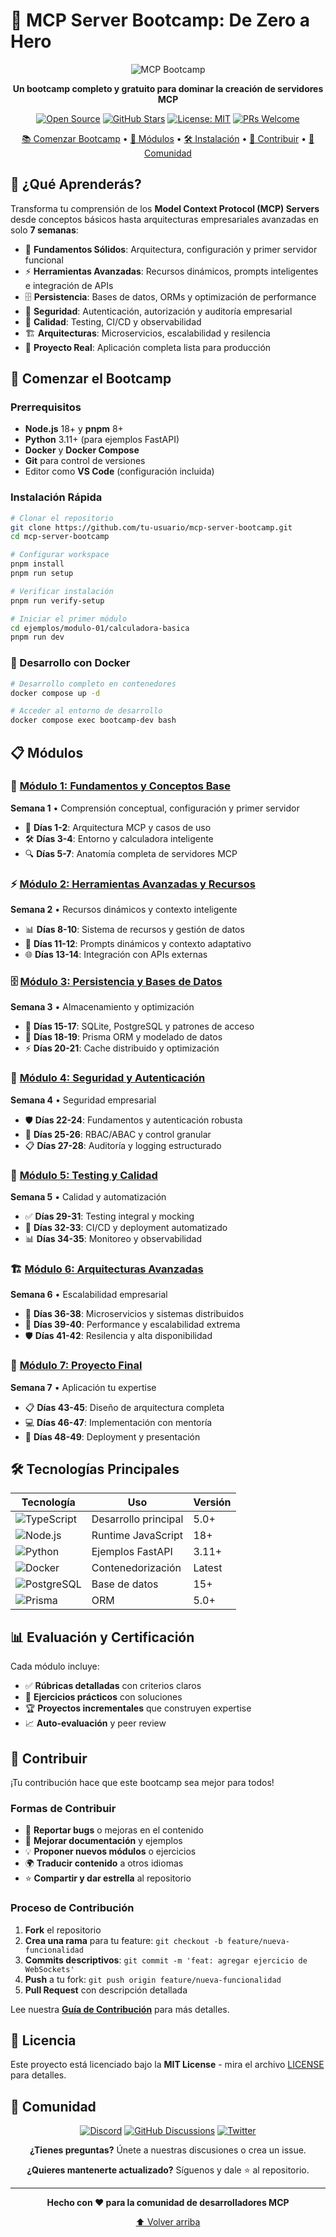 # 🚀 MCP Server Bootcamp: De Zero a Hero

<div align="center">

![MCP Bootcamp](docs/assets/images/mcp-bootcamp-hero.svg)

**Un bootcamp completo y gratuito para dominar la creación de servidores MCP**

[![Open Source](https://badges.frapsoft.com/os/v1/open-source.svg?v=103)](https://opensource.org/)
[![GitHub Stars](https://img.shields.io/github/stars/tu-usuario/mcp-server-bootcamp?style=social)](https://github.com/tu-usuario/mcp-server-bootcamp)
[![License: MIT](https://img.shields.io/badge/License-MIT-yellow.svg)](https://opensource.org/licenses/MIT)
[![PRs Welcome](https://img.shields.io/badge/PRs-welcome-brightgreen.svg)](CONTRIBUTING.md)

[📚 Comenzar Bootcamp](#-comenzar-el-bootcamp) • 
[🎯 Módulos](#-módulos) • 
[🛠️ Instalación](#️-instalación) • 
[🤝 Contribuir](#-contribuir) • 
[💬 Comunidad](#-comunidad)

</div>

## 🎯 ¿Qué Aprenderás?

Transforma tu comprensión de los **Model Context Protocol (MCP) Servers** desde conceptos básicos hasta arquitecturas empresariales avanzadas en solo **7 semanas**:

- 🔧 **Fundamentos Sólidos**: Arquitectura, configuración y primer servidor funcional
- ⚡ **Herramientas Avanzadas**: Recursos dinámicos, prompts inteligentes e integración de APIs
- 🗄️ **Persistencia**: Bases de datos, ORMs y optimización de performance
- 🔐 **Seguridad**: Autenticación, autorización y auditoría empresarial
- 🧪 **Calidad**: Testing, CI/CD y observabilidad
- 🏗️ **Arquitecturas**: Microservicios, escalabilidad y resilencia
- 🎯 **Proyecto Real**: Aplicación completa lista para producción

## 🚀 Comenzar el Bootcamp

### Prerrequisitos

- **Node.js** 18+ y **pnpm** 8+
- **Python** 3.11+ (para ejemplos FastAPI)
- **Docker** y **Docker Compose**
- **Git** para control de versiones
- Editor como **VS Code** (configuración incluida)

### Instalación Rápida

```bash
# Clonar el repositorio
git clone https://github.com/tu-usuario/mcp-server-bootcamp.git
cd mcp-server-bootcamp

# Configurar workspace
pnpm install
pnpm run setup

# Verificar instalación
pnpm run verify-setup

# Iniciar el primer módulo
cd ejemplos/modulo-01/calculadora-basica
pnpm run dev
```

### 🐳 Desarrollo con Docker

```bash
# Desarrollo completo en contenedores
docker compose up -d

# Acceder al entorno de desarrollo
docker compose exec bootcamp-dev bash
```

## 📋 Módulos

### 📖 [Módulo 1: Fundamentos y Conceptos Base](docs/modulos/modulo-01-fundamentos/)
**Semana 1** • Comprensión conceptual, configuración y primer servidor

- 🎯 **Días 1-2**: Arquitectura MCP y casos de uso
- 🛠️ **Días 3-4**: Entorno y calculadora inteligente
- 🔍 **Días 5-7**: Anatomía completa de servidores MCP

### ⚡ [Módulo 2: Herramientas Avanzadas y Recursos](docs/modulos/modulo-02-herramientas-avanzadas/)
**Semana 2** • Recursos dinámicos y contexto inteligente

- 📊 **Días 8-10**: Sistema de recursos y gestión de datos
- 🧠 **Días 11-12**: Prompts dinámicos y contexto adaptativo
- 🌐 **Días 13-14**: Integración con APIs externas

### 🗄️ [Módulo 3: Persistencia y Bases de Datos](docs/modulos/modulo-03-persistencia/)
**Semana 3** • Almacenamiento y optimización

- 💾 **Días 15-17**: SQLite, PostgreSQL y patrones de acceso
- 🔄 **Días 18-19**: Prisma ORM y modelado de datos
- ⚡ **Días 20-21**: Cache distribuido y optimización

### 🔐 [Módulo 4: Seguridad y Autenticación](docs/modulos/modulo-04-seguridad/)
**Semana 4** • Seguridad empresarial

- 🛡️ **Días 22-24**: Fundamentos y autenticación robusta
- 👥 **Días 25-26**: RBAC/ABAC y control granular
- 📋 **Días 27-28**: Auditoría y logging estructurado

### 🧪 [Módulo 5: Testing y Calidad](docs/modulos/modulo-05-testing/)
**Semana 5** • Calidad y automatización

- ✅ **Días 29-31**: Testing integral y mocking
- 🔄 **Días 32-33**: CI/CD y deployment automatizado
- 📊 **Días 34-35**: Monitoreo y observabilidad

### 🏗️ [Módulo 6: Arquitecturas Avanzadas](docs/modulos/modulo-06-arquitecturas-avanzadas/)
**Semana 6** • Escalabilidad empresarial

- 🔗 **Días 36-38**: Microservicios y sistemas distribuidos
- 🚀 **Días 39-40**: Performance y escalabilidad extrema
- 🛡️ **Días 41-42**: Resilencia y alta disponibilidad

### 🎯 [Módulo 7: Proyecto Final](docs/modulos/modulo-07-proyecto-final/)
**Semana 7** • Aplicación tu expertise

- 📋 **Días 43-45**: Diseño de arquitectura completa
- 💻 **Días 46-47**: Implementación con mentoría
- 🚀 **Días 48-49**: Deployment y presentación

## 🛠️ Tecnologías Principales

<div align="center">

| Tecnología | Uso | Versión |
|------------|-----|---------|
| ![TypeScript](https://img.shields.io/badge/TypeScript-007ACC?style=flat&logo=typescript&logoColor=white) | Desarrollo principal | 5.0+ |
| ![Node.js](https://img.shields.io/badge/Node.js-43853D?style=flat&logo=node.js&logoColor=white) | Runtime JavaScript | 18+ |
| ![Python](https://img.shields.io/badge/Python-3776AB?style=flat&logo=python&logoColor=white) | Ejemplos FastAPI | 3.11+ |
| ![Docker](https://img.shields.io/badge/Docker-2496ED?style=flat&logo=docker&logoColor=white) | Contenedorización | Latest |
| ![PostgreSQL](https://img.shields.io/badge/PostgreSQL-316192?style=flat&logo=postgresql&logoColor=white) | Base de datos | 15+ |
| ![Prisma](https://img.shields.io/badge/Prisma-3982CE?style=flat&logo=Prisma&logoColor=white) | ORM | 5.0+ |

</div>

## 📊 Evaluación y Certificación

Cada módulo incluye:
- ✅ **Rúbricas detalladas** con criterios claros
- 🎯 **Ejercicios prácticos** con soluciones
- 🏆 **Proyectos incrementales** que construyen expertise
- 📈 **Auto-evaluación** y peer review

## 🤝 Contribuir

¡Tu contribución hace que este bootcamp sea mejor para todos! 

### Formas de Contribuir

- 🐛 **Reportar bugs** o mejoras en el contenido
- 📝 **Mejorar documentación** y ejemplos
- 💡 **Proponer nuevos módulos** o ejercicios
- 🌍 **Traducir contenido** a otros idiomas
- ⭐ **Compartir y dar estrella** al repositorio

### Proceso de Contribución

1. **Fork** el repositorio
2. **Crea una rama** para tu feature: `git checkout -b feature/nueva-funcionalidad`
3. **Commits descriptivos**: `git commit -m 'feat: agregar ejercicio de WebSockets'`
4. **Push** a tu fork: `git push origin feature/nueva-funcionalidad`
5. **Pull Request** con descripción detallada

Lee nuestra [**Guía de Contribución**](CONTRIBUTING.md) para más detalles.

## 📜 Licencia

Este proyecto está licenciado bajo la **MIT License** - mira el archivo [LICENSE](LICENSE) para detalles.

## 💬 Comunidad

<div align="center">

[![Discord](https://img.shields.io/badge/Discord-7289DA?style=for-the-badge&logo=discord&logoColor=white)](https://discord.gg/tu-server)
[![GitHub Discussions](https://img.shields.io/badge/GitHub-Discussions-181717?style=for-the-badge&logo=github)](https://github.com/tu-usuario/mcp-server-bootcamp/discussions)
[![Twitter](https://img.shields.io/badge/Twitter-1DA1F2?style=for-the-badge&logo=twitter&logoColor=white)](https://twitter.com/tu-handle)

**¿Tienes preguntas?** Únete a nuestras discusiones o crea un issue.

**¿Quieres mantenerte actualizado?** Síguenos y dale ⭐ al repositorio.

</div>

---

<div align="center">

**Hecho con ❤️ para la comunidad de desarrolladores MCP**

[⬆️ Volver arriba](#-mcp-server-bootcamp-de-zero-a-hero)

</div>